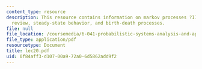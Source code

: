 ```yaml
---
content_type: resource
description: This resource contains information on markov processes ?II, markov process
  review, steady-state behavior, and birth-death processes.
file: null
file_location: /coursemedia/6-041-probabilistic-systems-analysis-and-applied-probability-spring-2006/0f84aff3d10700a972a06d5862add9f2_lec20.pdf
file_type: application/pdf
resourcetype: Document
title: lec20.pdf
uid: 0f84aff3-d107-00a9-72a0-6d5862add9f2
---
```

